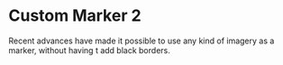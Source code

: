 # Custom Marker 2

Recent advances have made it possible to use any kind of imagery as a marker, without having t add black borders.



